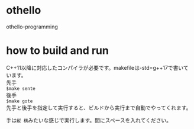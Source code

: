 # othello
othello-programming
# how to build and run
C++11以降に対応したコンパイラが必要です。makefileは-std=g++17で書いています。  
先手  
`$make sente`  
後手  
`$make gote`  
先手と後手を指定して実行すると、ビルドから実行まで自動でやってくれます。  
  
手は`縦 横`みたいな感じで実行します。間にスペースを入れてください。
